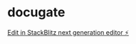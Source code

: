 # docugate

[Edit in StackBlitz next generation editor ⚡️](https://stackblitz.com/~/github.com/HestonB/docugate)